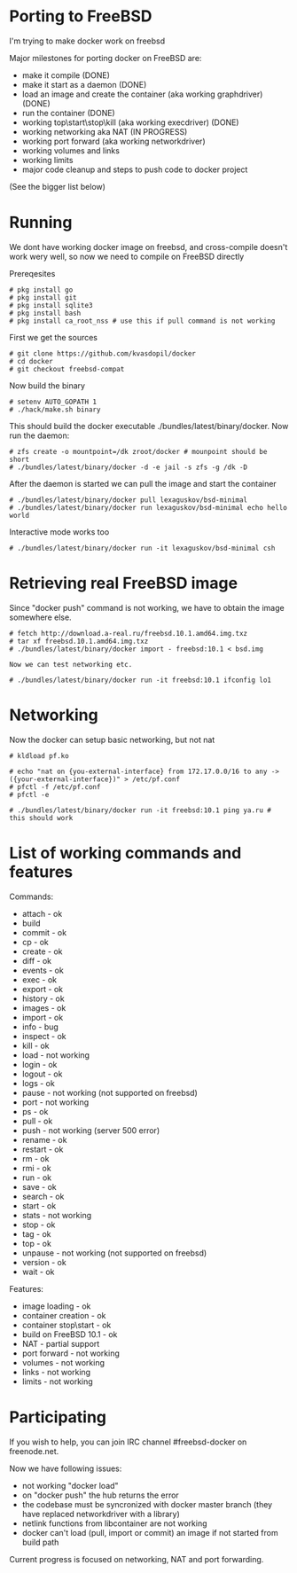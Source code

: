 # Porting to FreeBSD
I'm trying to make docker work on freebsd

Major milestones for porting docker on FreeBSD are:

* make it compile (DONE)
* make it start as a daemon (DONE)
* load an image and create the container (aka working graphdriver) (DONE)
* run the container (DONE)
* working top\start\stop\kill (aka working execdriver) (DONE)
* working networking aka NAT (IN PROGRESS)
* working port forward (aka working networkdriver)
* working volumes and links
* working limits
* major code cleanup and steps to push code to docker project

(See the bigger list below)

# Running
We dont have working docker image on freebsd, and cross-compile doesn't work wery well, so now we need to compile on FreeBSD directly

Prereqesites

    # pkg install go
    # pkg install git
    # pkg install sqlite3
    # pkg install bash
    # pkg install ca_root_nss # use this if pull command is not working

First we get the sources
    
    # git clone https://github.com/kvasdopil/docker 
    # cd docker
    # git checkout freebsd-compat
    
Now build the binary    

    # setenv AUTO_GOPATH 1
    # ./hack/make.sh binary 

This should build the docker executable ./bundles/latest/binary/docker. Now run the daemon:

    # zfs create -o mountpoint=/dk zroot/docker # mounpoint should be short
    # ./bundles/latest/binary/docker -d -e jail -s zfs -g /dk -D

After the daemon is started we can pull the image and start the container

    # ./bundles/latest/binary/docker pull lexaguskov/bsd-minimal 
    # ./bundles/latest/binary/docker run lexaguskov/bsd-minimal echo hello world
   
Interactive mode works too

    # ./bundles/latest/binary/docker run -it lexaguskov/bsd-minimal csh

# Retrieving real FreeBSD image

Since "docker push" command is not working, we have to obtain the image somewhere else.

    # fetch http://download.a-real.ru/freebsd.10.1.amd64.img.txz
    # tar xf freebsd.10.1.amd64.img.txz
    # ./bundles/latest/binary/docker import - freebsd:10.1 < bsd.img

    Now we can test networking etc.

    # ./bundles/latest/binary/docker run -it freebsd:10.1 ifconfig lo1

# Networking

Now the docker can setup basic networking, but not nat

    # kldload pf.ko

    # echo "nat on {you-external-interface} from 172.17.0.0/16 to any -> ({your-external-interface})" > /etc/pf.conf
    # pfctl -f /etc/pf.conf
    # pfctl -e

    # ./bundles/latest/binary/docker run -it freebsd:10.1 ping ya.ru # this should work

# List of working commands and features

Commands:
* attach    - ok
* build
* commit    - ok
* cp        - ok
* create    - ok
* diff      - ok
* events    - ok
* exec      - ok
* export    - ok
* history   - ok
* images    - ok
* import    - ok
* info      - bug
* inspect   - ok
* kill      - ok
* load      - not working
* login     - ok
* logout    - ok
* logs      - ok
* pause     - not working (not supported on freebsd)
* port      - not working
* ps        - ok
* pull      - ok
* push      - not working (server 500 error)
* rename    - ok
* restart   - ok
* rm        - ok
* rmi       - ok
* run       - ok
* save      - ok
* search    - ok
* start     - ok
* stats     - not working
* stop      - ok
* tag       - ok
* top       - ok
* unpause   - not working (not supported on freebsd)
* version   - ok
* wait      - ok

Features:
* image loading         - ok
* container creation    - ok
* container stop\start  - ok
* build on FreeBSD 10.1 - ok
* NAT                   - partial support
* port forward          - not working
* volumes               - not working
* links                 - not working
* limits                - not working

# Participating

If you wish to help, you can join IRC channel #freebsd-docker on freenode.net. 

Now we have following issues:
* not working "docker load"
* on "docker push" the hub returns the error
* the codebase must be syncronized with docker master branch (they have replaced networkdriver with a library)
* netlink functions from libcontainer are not working
* docker can't load (pull, import or commit) an image if not started from build path

Current progress is focused on networking, NAT and port forwarding.
